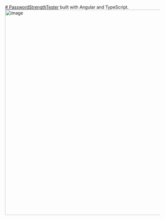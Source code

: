 [# PasswordStrengthTester](https://password-strength-tester-six.vercel.app/) built with Angular and TypeScript.
<a href="https://password-strength-tester-six.vercel.app/" target="_blank">
  <img width="666" alt="image" src="https://github.com/Ydashchenko/password-strength-tester/assets/102611832/0b1686a0-a2d6-4709-9b03-c5a88810316e">
</a>

